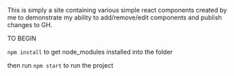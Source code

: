 This is simply a site containing various simple react components created by me to demonstrate my ability to add/remove/edit components and publish changes to GH.

TO BEGIN

`npm install` to get node_modules installed into the folder

then run `npm start` to run the project

